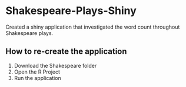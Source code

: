 # Shakespeare-Plays-Shiny
Created a shiny application that investigated the word count throughout Shakespeare plays. 

## How to re-create the application
1. Download the Shakespeare folder
2. Open the R Project 
3. Run the application
